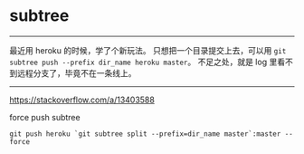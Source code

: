 # subtree

---

最近用 heroku 的时候，学了个新玩法。
只想把一个目录提交上去，可以用 `git subtree push --prefix dir_name heroku master`。
不足之处，就是 log 里看不到远程分支了，毕竟不在一条线上。

---

https://stackoverflow.com/a/13403588

force push subtree

```
git push heroku `git subtree split --prefix=dir_name master`:master --force
```
